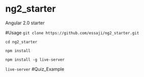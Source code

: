 # ng2_starter
Angular 2.0 starter

#Usage
`git clone https://github.com/essaji/ng2_starter.git`

`cd ng2_starter`

`npm install`

`npm install -g live-server`

`live-server`
#Quiz_Example 
